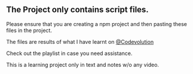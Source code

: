 ## The Project only contains script files.

Please ensure that you are creating a npm project and then pasting these files in the project.

The files are results of what I have learnt on [@Codevolution](https://www.youtube.com/watch?v=hzzCveeczSQ&list=PLC3y8-rFHvwhiQJD1di4eRVN30WWCXkg1&pp=iAQB)

Check out the playlist in case you need assistance.

This is a learning project only in text and notes w/o any video.
